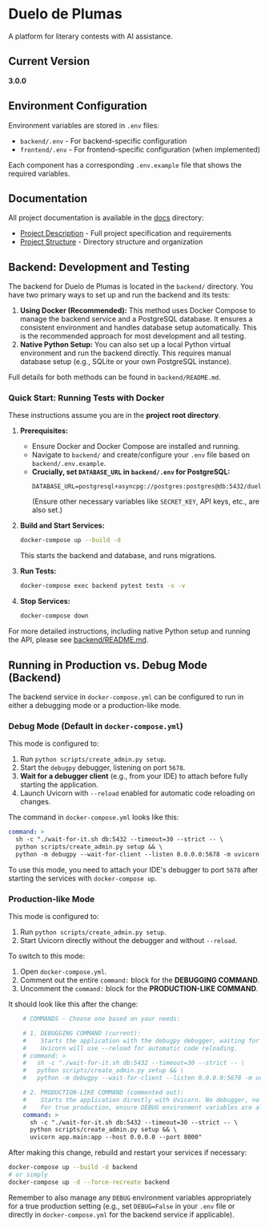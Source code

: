 # Duelo de Plumas

A platform for literary contests with AI assistance.

## Current Version
**3.0.0**

## Environment Configuration

Environment variables are stored in `.env` files:
- `backend/.env` - For backend-specific configuration
- `frontend/.env` - For frontend-specific configuration (when implemented)

Each component has a corresponding `.env.example` file that shows the required variables.

## Documentation

All project documentation is available in the [docs](docs/) directory:

- [Project Description](docs/project_description.md) - Full project specification and requirements
- [Project Structure](docs/project_structure.md) - Directory structure and organization

## Backend: Development and Testing

The backend for Duelo de Plumas is located in the `backend/` directory. You have two primary ways to set up and run the backend and its tests:

1.  **Using Docker (Recommended):** This method uses Docker Compose to manage the backend service and a PostgreSQL database. It ensures a consistent environment and handles database setup automatically. This is the recommended approach for most development and all testing.
2.  **Native Python Setup:** You can also set up a local Python virtual environment and run the backend directly. This requires manual database setup (e.g., SQLite or your own PostgreSQL instance).

Full details for both methods can be found in `backend/README.md`.

### Quick Start: Running Tests with Docker

These instructions assume you are in the **project root directory**.

1.  **Prerequisites:**
    *   Ensure Docker and Docker Compose are installed and running.
    *   Navigate to `backend/` and create/configure your `.env` file based on `backend/.env.example`.
    *   **Crucially, set `DATABASE_URL` in `backend/.env` for PostgreSQL:**
        ```env
        DATABASE_URL=postgresql+asyncpg://postgres:postgres@db:5432/duelo_de_plumas
        ```
        (Ensure other necessary variables like `SECRET_KEY`, API keys, etc., are also set.)

2.  **Build and Start Services:**
    ```bash
    docker-compose up --build -d
    ```
    This starts the backend and database, and runs migrations.

3.  **Run Tests:**
    ```bash
    docker-compose exec backend pytest tests -x -v
    ```

4.  **Stop Services:**
    ```bash
    docker-compose down
    ```

For more detailed instructions, including native Python setup and running the API, please see [backend/README.md](backend/README.md).

## Running in Production vs. Debug Mode (Backend)

The backend service in `docker-compose.yml` can be configured to run in either a debugging mode or a production-like mode.

### Debug Mode (Default in `docker-compose.yml`)

This mode is configured to:
1. Run `python scripts/create_admin.py setup`.
2. Start the `debugpy` debugger, listening on port `5678`.
3. **Wait for a debugger client** (e.g., from your IDE) to attach before fully starting the application.
4. Launch Uvicorn with `--reload` enabled for automatic code reloading on changes.

The command in `docker-compose.yml` looks like this:
```yaml
command: >
  sh -c "./wait-for-it.sh db:5432 --timeout=30 --strict -- \
  python scripts/create_admin.py setup && \
  python -m debugpy --wait-for-client --listen 0.0.0.0:5678 -m uvicorn app.main:app --host 0.0.0.0 --port 8000 --reload"
```
To use this mode, you need to attach your IDE's debugger to port `5678` after starting the services with `docker-compose up`.

### Production-like Mode

This mode is configured to:
1. Run `python scripts/create_admin.py setup`.
2. Start Uvicorn directly without the debugger and without `--reload`.

To switch to this mode:
1. Open `docker-compose.yml`.
2. Comment out the entire `command:` block for the **DEBUGGING COMMAND**.
3. Uncomment the `command:` block for the **PRODUCTION-LIKE COMMAND**.

It should look like this after the change:
```yaml
    # COMMANDS - Choose one based on your needs:

    # 1. DEBUGGING COMMAND (current): 
    #    Starts the application with the debugpy debugger, waiting for a client to attach.
    #    Uvicorn will use --reload for automatic code reloading.
    # command: >
    #   sh -c "./wait-for-it.sh db:5432 --timeout=30 --strict -- \
    #   python scripts/create_admin.py setup && \
    #   python -m debugpy --wait-for-client --listen 0.0.0.0:5678 -m uvicorn app.main:app --host 0.0.0.0 --port 8000 --reload"

    # 2. PRODUCTION-LIKE COMMAND (commented out):
    #    Starts the application directly with Uvicorn. No debugger, no auto-reload.
    #    For true production, ensure DEBUG environment variables are also appropriately set to False.
    command: >
      sh -c "./wait-for-it.sh db:5432 --timeout=30 --strict -- \
      python scripts/create_admin.py setup && \
      uvicorn app.main:app --host 0.0.0.0 --port 8000"
```

After making this change, rebuild and restart your services if necessary:
```bash
docker-compose up --build -d backend
# or simply
docker-compose up -d --force-recreate backend
```
Remember to also manage any `DEBUG` environment variables appropriately for a true production setting (e.g., set `DEBUG=False` in your `.env` file or directly in `docker-compose.yml` for the backend service if applicable).
